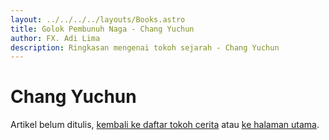 ```yaml
---
layout: ../../../../layouts/Books.astro
title: Golok Pembunuh Naga - Chang Yuchun
author: FX. Adi Lima
description: Ringkasan mengenai tokoh sejarah - Chang Yuchun
---
```


# Chang Yuchun

Artikel belum ditulis, [kembali ke daftar tokoh cerita](/parts/people) atau [ke halaman utama](/).

